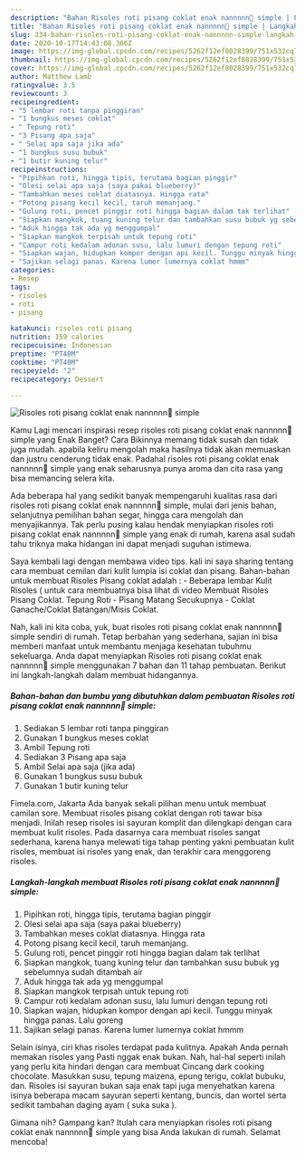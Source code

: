 ```yaml
---
description: "Bahan Risoles roti pisang coklat enak nannnnn🐣 simple | Langkah Membuat Risoles roti pisang coklat enak nannnnn🐣 simple Yang Enak Dan Mudah"
title: "Bahan Risoles roti pisang coklat enak nannnnn🐣 simple | Langkah Membuat Risoles roti pisang coklat enak nannnnn🐣 simple Yang Enak Dan Mudah"
slug: 334-bahan-risoles-roti-pisang-coklat-enak-nannnnn-simple-langkah-membuat-risoles-roti-pisang-coklat-enak-nannnnn-simple-yang-enak-dan-mudah
date: 2020-10-17T14:43:08.366Z
image: https://img-global.cpcdn.com/recipes/5262f12ef8028399/751x532cq70/risoles-roti-pisang-coklat-enak-nannnnn🐣-simple-foto-resep-utama.jpg
thumbnail: https://img-global.cpcdn.com/recipes/5262f12ef8028399/751x532cq70/risoles-roti-pisang-coklat-enak-nannnnn🐣-simple-foto-resep-utama.jpg
cover: https://img-global.cpcdn.com/recipes/5262f12ef8028399/751x532cq70/risoles-roti-pisang-coklat-enak-nannnnn🐣-simple-foto-resep-utama.jpg
author: Matthew Lamb
ratingvalue: 3.5
reviewcount: 3
recipeingredient:
- "5 lembar roti tanpa pinggiran"
- "1 bungkus meses coklat"
- " Tepung roti"
- "3 Pisang apa saja"
- " Selai apa saja jika ada"
- "1 bungkus susu bubuk"
- "1 butir kuning telur"
recipeinstructions:
- "Pipihkan roti, hingga tipis, terutama bagian pinggir"
- "Olesi selai apa saja (saya pakai blueberry)"
- "Tambahkan meses coklat diatasnya. Hingga rata"
- "Potong pisang kecil kecil, taruh memanjang."
- "Gulung roti, pencet pinggir roti hingga bagian dalam tak terlihat"
- "Siapkan mangkok, tuang kuning telur dan tambahkan susu bubuk yg sebelumnya sudah ditambah air"
- "Aduk hingga tak ada yg menggumpal"
- "Siapkan mangkok terpisah untuk tepung roti"
- "Campur roti kedalam adonan susu, lalu lumuri dengan tepung roti"
- "Siapkan wajan, hidupkan kompor dengan api kecil. Tunggu minyak hingga panas. Lalu goreng"
- "Sajikan selagi panas. Karena lumer lumernya coklat hmmm"
categories:
- Resep
tags:
- risoles
- roti
- pisang

katakunci: risoles roti pisang 
nutrition: 159 calories
recipecuisine: Indonesian
preptime: "PT40M"
cooktime: "PT40M"
recipeyield: "2"
recipecategory: Dessert

---
```



![Risoles roti pisang coklat enak nannnnn🐣 simple](https://img-global.cpcdn.com/recipes/5262f12ef8028399/751x532cq70/risoles-roti-pisang-coklat-enak-nannnnn🐣-simple-foto-resep-utama.jpg)

Kamu Lagi mencari inspirasi resep risoles roti pisang coklat enak nannnnn🐣 simple yang Enak Banget? Cara Bikinnya memang tidak susah dan tidak juga mudah. apabila keliru mengolah maka hasilnya tidak akan memuaskan dan justru cenderung tidak enak. Padahal risoles roti pisang coklat enak nannnnn🐣 simple yang enak seharusnya punya aroma dan cita rasa yang bisa memancing selera kita.

Ada beberapa hal yang sedikit banyak mempengaruhi kualitas rasa dari risoles roti pisang coklat enak nannnnn🐣 simple, mulai dari jenis bahan, selanjutnya pemilihan bahan segar, hingga cara mengolah dan menyajikannya. Tak perlu pusing kalau hendak menyiapkan risoles roti pisang coklat enak nannnnn🐣 simple yang enak di rumah, karena asal sudah tahu triknya maka hidangan ini dapat menjadi suguhan istimewa.

Saya kembali lagi dengan membawa video tips. kali ini saya sharing tentang cara membuat cemilan dari kulit lumpia isi coklat dan pisang. Bahan-bahan untuk membuat Risoles Pisang coklat adalah : - Beberapa lembar Kulit Risoles ( untuk cara membuatnya bisa lihat di video Membuat Risoles Pisang Coklat. Tepung Roti - Pisang Matang Secukupnya - Coklat Ganache/Coklat Batangan/Misis Coklat.


Nah, kali ini kita coba, yuk, buat risoles roti pisang coklat enak nannnnn🐣 simple sendiri di rumah. Tetap berbahan yang sederhana, sajian ini bisa memberi manfaat untuk membantu menjaga kesehatan tubuhmu sekeluarga. Anda dapat menyiapkan Risoles roti pisang coklat enak nannnnn🐣 simple menggunakan 7 bahan dan 11 tahap pembuatan. Berikut ini langkah-langkah dalam membuat hidangannya.

<!--inarticleads1-->

##### Bahan-bahan dan bumbu yang dibutuhkan dalam pembuatan Risoles roti pisang coklat enak nannnnn🐣 simple:

1. Sediakan 5 lembar roti tanpa pinggiran
1. Gunakan 1 bungkus meses coklat
1. Ambil  Tepung roti
1. Sediakan 3 Pisang apa saja
1. Ambil  Selai apa saja (jika ada)
1. Gunakan 1 bungkus susu bubuk
1. Gunakan 1 butir kuning telur


Fimela.com, Jakarta Ada banyak sekali pilihan menu untuk membuat camilan sore. Membuat risoles pisang coklat dengan roti tawar bisa menjadi. Inilah resep risoles isi sayuran komplit dan dilengkapi dengan cara membuat kulit risoles. Pada dasarnya cara membuat risoles sangat sederhana, karena hanya melewati tiga tahap penting yakni pembuatan kulit risoles, membuat isi risoles yang enak, dan terakhir cara menggoreng risoles. 

<!--inarticleads2-->

##### Langkah-langkah membuat Risoles roti pisang coklat enak nannnnn🐣 simple:

1. Pipihkan roti, hingga tipis, terutama bagian pinggir
1. Olesi selai apa saja (saya pakai blueberry)
1. Tambahkan meses coklat diatasnya. Hingga rata
1. Potong pisang kecil kecil, taruh memanjang.
1. Gulung roti, pencet pinggir roti hingga bagian dalam tak terlihat
1. Siapkan mangkok, tuang kuning telur dan tambahkan susu bubuk yg sebelumnya sudah ditambah air
1. Aduk hingga tak ada yg menggumpal
1. Siapkan mangkok terpisah untuk tepung roti
1. Campur roti kedalam adonan susu, lalu lumuri dengan tepung roti
1. Siapkan wajan, hidupkan kompor dengan api kecil. Tunggu minyak hingga panas. Lalu goreng
1. Sajikan selagi panas. Karena lumer lumernya coklat hmmm


Selain isinya, ciri khas risoles terdapat pada kulitnya. Apakah Anda pernah memakan risoles yang Pasti nggak enak bukan. Nah, hal-hal seperti inilah yang perlu kita hindari dengan cara membuat Cincang dark cooking chocolate. Masukkan susu, tepung maizena, epung terigu, coklat bubuku, dan. Risoles isi sayuran bukan saja enak tapi juga menyehatkan karena isinya beberapa macam sayuran seperti kentang, buncis, dan wortel serta sedikit tambahan daging ayam ( suka suka ). 

Gimana nih? Gampang kan? Itulah cara menyiapkan risoles roti pisang coklat enak nannnnn🐣 simple yang bisa Anda lakukan di rumah. Selamat mencoba!
